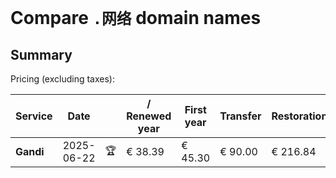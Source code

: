 # Compare `.网络` domain names

## Summary

Pricing (excluding taxes):

| Service | Date |  | / Renewed year | First year | Transfer | Restoration |
|--|--|--|--|--|--|--|
| **Gandi** | 2025-06-22 | 🏆 | € 38.39 | € 45.30 | € 90.00 | € 216.84 |
